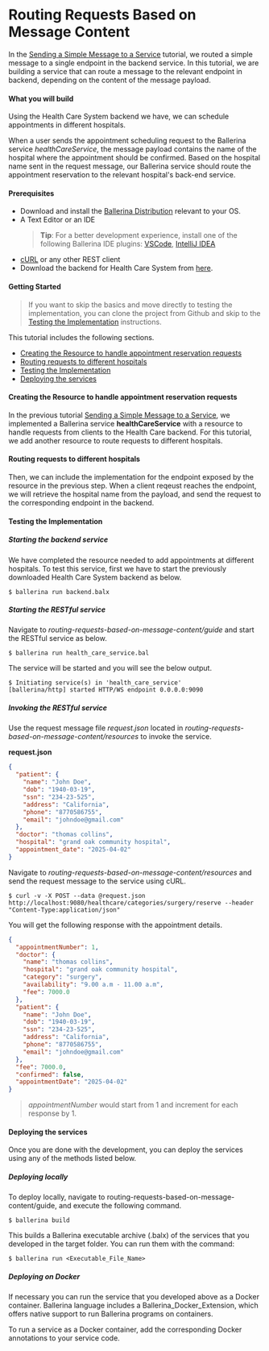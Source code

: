 # Routing Requests Based on Message Content

In the [Sending a Simple Message to a Service](../../sending-a-simple-message-to-a-service/sending-a-simple-message-to-a-service/) tutorial, we routed a simple message to a single endpoint in the backend service.
In this tutorial, we are building a service that can route a message to the relevant endpoint in backend,
depending on the content of the message payload.

#### What you will build

Using the Health Care System backend we have, we can schedule appointments in different hospitals.

When a user sends the appointment scheduling request to the Ballerina service _healthCareService_, the message payload contains the name of the hospital where the appointment should be confirmed. Based on the hospital name sent in the request message, our Ballerina service should route the appointment reservation to the relevant hospital's back-end service.

#### Prerequisites

- Download and install the [Ballerina Distribution](https://ballerina.io/learn/getting-started/) relevant to your OS.
- A Text Editor or an IDE
  > **Tip**: For a better development experience, install one of the following Ballerina IDE plugins: [VSCode](https://marketplace.visualstudio.com/items?itemName=ballerina.ballerina), [IntelliJ IDEA](https://plugins.jetbrains.com/plugin/9520-ballerina)
- [cURL](https://curl.haxx.se) or any other REST client
- Download the backend for Health Care System from [here](#).

#### Getting Started

> If you want to skip the basics and move directly to testing the implementation, you can clone the project from Github and skip to the [Testing the Implementation](#testing-the-implementation) instructions.

This tutorial includes the following sections.

- [Creating the Resource to handle appointment reservation requests](#creating-the-resource-to-handle-appointment-reservation-requests)
- [Routing requests to different hospitals](#routing-requests-to-different-hospitals)
- [Testing the Implementation](#testing-the-implementation)
- [Deploying the services](#deploying-the-services)

#### Creating the Resource to handle appointment reservation requests

In the previous tutorial [Sending a Simple Message to a Service](../../sending-a-simple-message-to-a-service/sending-a-simple-message-to-a-service/), we implemented a Ballerina service **healthCareService** with a resource to handle requests from clients to the Health Care backend. For this tutorial, we add another resource to route requests to different hospitals.

<!-- INCLUDE_CODE_SEGMENT: { file: guide/health_care_service.bal, segment: segment_1 } -->

#### Routing requests to different hospitals

Then, we can include the implementation for the endpoint exposed by the resource in the previous step. When a client reqeust reaches the endpoint, we will retrieve the hospital name from the payload, and send the request to the corresponding endpoint in the backend.

<!-- INCLUDE_CODE_SEGMENT: { file: guide/health_care_service.bal, segment: segment_2 } -->

#### Testing the Implementation

##### Starting the backend service

We have completed the resource needed to add appointments at different hospitals. To test this service, first we have to start the previously downloaded Health Care System backend as below.

```
$ ballerina run backend.balx
```

##### Starting the RESTful service

Navigate to _routing-requests-based-on-message-content/guide_ and start the RESTful service as below.

```
$ ballerina run health_care_service.bal
```

The service will be started and you will see the below output.

```
$ Initiating service(s) in 'health_care_service'
[ballerina/http] started HTTP/WS endpoint 0.0.0.0:9090
```

##### Invoking the RESTful service

Use the request message file _request.json_ located in _routing-requests-based-on-message-content/resources_ to invoke the service.

**request.json**

```json
{
  "patient": {
    "name": "John Doe",
    "dob": "1940-03-19",
    "ssn": "234-23-525",
    "address": "California",
    "phone": "8770586755",
    "email": "johndoe@gmail.com"
  },
  "doctor": "thomas collins",
  "hospital": "grand oak community hospital",
  "appointment_date": "2025-04-02"
}
```

Navigate to _routing-requests-based-on-message-content/resources_ and send the request message to the service using cURL.

```
$ curl -v -X POST --data @request.json http://localhost:9080/healthcare/categories/surgery/reserve --header "Content-Type:application/json"
```

You will get the following response with the appointment details.

```json
{
  "appointmentNumber": 1,
  "doctor": {
    "name": "thomas collins",
    "hospital": "grand oak community hospital",
    "category": "surgery",
    "availability": "9.00 a.m - 11.00 a.m",
    "fee": 7000.0
  },
  "patient": {
    "name": "John Doe",
    "dob": "1940-03-19",
    "ssn": "234-23-525",
    "address": "California",
    "phone": "8770586755",
    "email": "johndoe@gmail.com"
  },
  "fee": 7000.0,
  "confirmed": false,
  "appointmentDate": "2025-04-02"
}
```

> _appointmentNumber_ would start from 1 and increment for each response by 1.

#### Deploying the services

Once you are done with the development, you can deploy the services using any of the methods listed below.

##### Deploying locally

To deploy locally, navigate to routing-requests-based-on-message-content/guide, and execute the following command.

```
$ ballerina build
```

This builds a Ballerina executable archive (.balx) of the services that you developed in the target folder.
You can run them with the command:

```
$ ballerina run <Executable_File_Name>
```

##### Deploying on Docker

If necessary you can run the service that you developed above as a Docker container. Ballerina language includes a Ballerina_Docker_Extension, which offers native support to run Ballerina programs on containers.

To run a service as a Docker container, add the corresponding Docker annotations to your service code.
